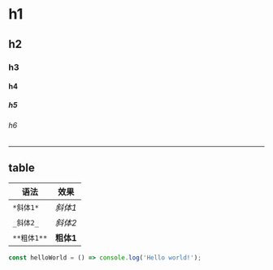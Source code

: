 # h1
## h2
### h3
#### h4
##### h5
###### h6
----
## table

| 语法      | 效果                                     |
|-----------|------------------------------------------|
| `*斜体1*`  | *斜体1* |
| `_斜体2_`  | _斜体2_ |
| `**粗体1**` | **粗体1** |


```javascript
const helloWorld = () => console.log('Hello world!');
```